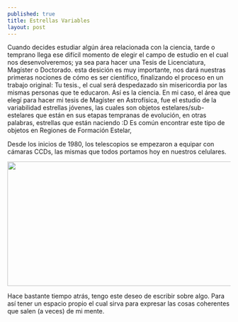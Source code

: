 ```yaml
---
published: true
title: Estrellas Variables
layout: post
---
```


Cuando decides estudiar algún área relacionada con la ciencia, tarde o temprano llega ese difícil momento de elegir el 
campo de estudio en el cual nos desenvolveremos; ya sea para hacer una Tesis de Licenciatura, Magíster o Doctorado. esta 
desición es muy importante, nos dará nuestras primeras nociones de cómo es ser científico, finalizando el proceso en un trabajo original: Tu tesis., 
el cual será despedazado sin misericordia por las mismas personas que te educaron. 
Así es la ciencia.
En mi caso, el área que elegí para hacer mi tesis de Magíster en Astrofísica, fue el estudio de la variabilidad estrellas 
jóvenes, las cuales son objetos estelares/sub-estelares que están en sus etapas tempranas de evolución, en otras palabras, 
estrellas que están naciendo :D
Es común encontrar este tipo de objetos en Regiones de Formación Estelar, 


Desde los inicios de 1980, los telescopios se empezaron a equipar con cámaras CCDs, las mismas que todos portamos hoy en 
nuestros celulares. 

<img src="https://raw.githubusercontent.com/nicomedinap/nicomedinap.github.io/master/_posts/Primer_post/BRCs.png"
 height="280" width="810">



Hace bastante tiempo atrás, tengo este deseo de escribir sobre algo. Para así tener un espacio propio el cual sirva 
para expresar las cosas coherentes que salen (a veces) de mi mente.
